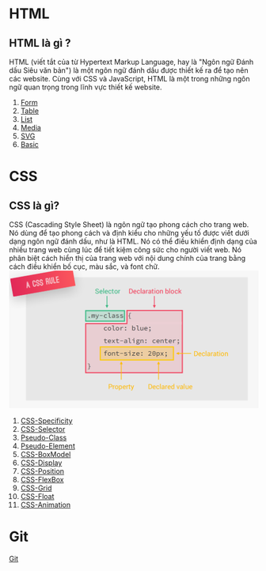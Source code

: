 # HTML
## HTML là gì ?
HTML (viết tắt của từ Hypertext Markup Language, hay là "Ngôn ngữ Đánh dấu Siêu văn bản") là một ngôn ngữ đánh dấu được thiết kế ra để tạo nên các website. Cùng với CSS và JavaScript, HTML là một trong những ngôn ngữ quan trọng trong lĩnh vực thiết kế website.

1. [Form](./note-html/Form.md)
2. [Table](./note-html/Table.md)
3. [List](./note-html/List.md)
4. [Media](./note-html/Media.md)
5. [SVG](./note-html/SVG.md)
6. [Basic](./note-html/Basic.md)

# CSS
## CSS là gì?
CSS (Cascading Style Sheet) là ngôn ngữ tạo phong cách cho trang web. Nó dùng để tạo phong cách và định kiểu cho những yếu tố được viết dưới dạng ngôn ngữ đánh dấu, như là HTML. Nó có thể điều khiển định dạng của nhiều trang web cùng lúc để tiết kiệm công sức cho người viết web. Nó phân biệt cách hiển thị của trang web với nội dung chính của trang bằng cách điều khiển bố cục, màu sắc, và font chữ.
![cuphap](./img/Rule.png)


1. [CSS-Specificity](./note-css/CSS-Specificity.md)
2. [CSS-Selector](./note-css/CSS-Selector.md)
3. [Pseudo-Class](./note-css/Pseudo-Class.md)
4. [Pseudo-Element](./note-css/Pseudo-Element.md)
5. [CSS-BoxModel](./note-css/CSS-BoxModel.md)
6. [CSS-Display](./note-css/CSS-Display.md)
7. [CSS-Position](./note-css/CSS-Position.md)
8. [CSS-FlexBox](./note-css/CSS-FlexBox.md)
9. [CSS-Grid](./note-css/CSS-Grid.md)
10. [CSS-Float](./note-css/CSS-Float.md)
11. [CSS-Animation](./note-css/CSS-Animation.md)

# Git
[Git](./git.md)